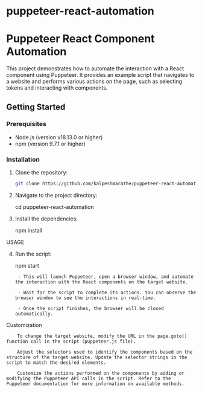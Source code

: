 ﻿# puppeteer-react-automation



# Puppeteer React Component Automation

This project demonstrates how to automate the interaction with a React component using Puppeteer. It provides an example script that navigates to a website and performs various actions on the page, such as selecting tokens and interacting with components.

## Getting Started

### Prerequisites

- Node.js (version v18.13.0 or higher)
- npm (version 9.7.1 or higher)

### Installation

1. Clone the repository:

   ```bash
   git clone https://github.com/kalpeshmarathe/puppeteer-react-automation.git

2. Navigate to the project directory:

    cd puppeteer-react-automation

3. Install the dependencies:

    npm install


USAGE 

4. Run the script:

    npm start


        - This will launch Puppeteer, open a browser window, and automate the interaction with the React components on the target website.

        - Wait for the script to complete its actions. You can observe the browser window to see the interactions in real-time.

        - Once the script finishes, the browser will be closed automatically.


Customization

        To change the target website, modify the URL in the page.goto() function call in the script (puppeteer.js file).

        Adjust the selectors used to identify the components based on the structure of the target website. Update the selector strings in the script to match the desired elements.

        Customize the actions performed on the components by adding or modifying the Puppeteer API calls in the script. Refer to the Puppeteer documentation for more information on available methods.


